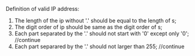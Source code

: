 Definition of valid IP address:
1. The length of the ip without '.' should be equal to the length of s;
2. The digit order of ip should be same as the digit order of s;
3. Each part separated by the '.' should not start with '0' except only '0';  //continue
4. Each part separared by the '.' should not larger than 255;  //continue